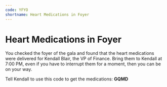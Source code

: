 ```yaml
---
code: YFYO
shortname: Heart Medications in Foyer
---
```


# Heart Medications in Foyer

You checked the foyer of the gala and found that the heart medications were delivered for Kendall Blair, the VP of Finance. Bring them to Kendall at 7:00 PM, even if you have to interrupt them for a moment, then you can be on your way.

Tell Kendall to use this code to get the medications: **GQMD**
